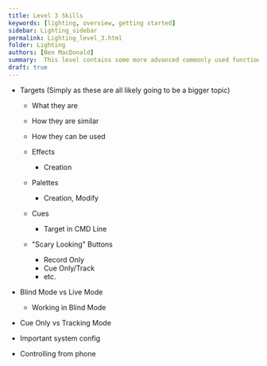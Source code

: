 ```yaml
---
title: Level 3 Skills
keywords: [lighting, overview, getting started]
sidebar: Lighting_sidebar
permalink: Lighting_level_3.html
folder: Lighting
authors: [Ben MacDonald]
summary:  This level contains some more advanced commonly used functions on the lighting board, as well as some definitions regarding functions in the software.
draft: true
---
```


- Targets
 (Simply as these are all likely going to be a bigger topic)
  - What they are
  - How they are similar
  - How they can be used
  
  - Effects
    - Creation
  - Palettes
    - Creation, Modify
  - Cues
    - Target in CMD Line
  - "Scary Looking" Buttons
    - Record Only
    - Cue Only/Track
    - etc.

- Blind Mode vs Live Mode
  - Working in Blind Mode
- Cue Only vs Tracking Mode
- Important system config
- Controlling from phone
